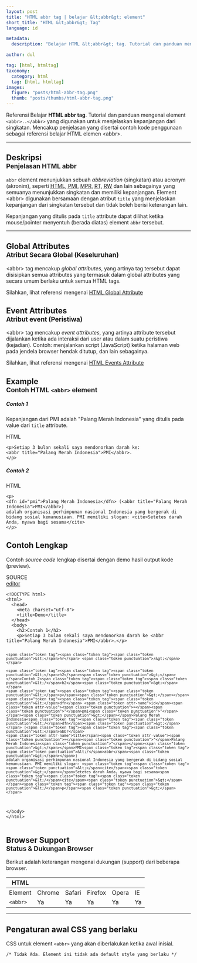 ```yaml
---
layout: post
title: "HTML abbr tag | belajar &lt;abbr&gt; element"
short_title: "HTML &lt;abbr&gt; Tag"
language: id

metadata:
  description: "Belajar HTML &lt;abbr&gt; tag. Tutorial dan panduan mengenai element &lt;abbr&gt;..&lt;/abbr&gt;, penjelasan dengan contoh kode penggunaan sebagai referensi belajar HTML tag &lt;abbr&gt;"

author: dul

tag: [html, htmltag]
taxonomy:
  category: html
  tag: [html, htmltag]
images:
  figure: "posts/html-abbr-tag.png"
  thumb: "posts/thumbs/html-abbr-tag.png"
---
```

<p class="text-muted">
Referensi Belajar <strong>HTML abbr tag</strong>. Tutorial dan panduan mengenai element <code>&lt;abbr&gt;..&lt;/abbr&gt;</code> yang digunakan untuk menjelaskan kepanjangan dari singkatan. Mencakup penjelasan yang disertai contoh kode penggunaan sebagai referensi belajar HTML <span lang="id">elemen</span> &lt;abbr&gt;.
</p>
<hr class="uk-article-divider">

<h2 class="title-sub bd-danger bd-left bd-left-only">Deskripsi <br>
<small>Penjelasan HTML <span class="highlight">abbr</span></small>
</h2>
<p>
<code>abbr</code> element menunjukkan sebuah <em>abbreviation</em> (singkatan) atau acronym (akronim), seperti <abbr title="HyperText Markup Language">HTML</abbr>, <abbr title="Palang Merah Indonesia">PMI</abbr>, <abbr title="Majelis Permusyawaratan Rakyat">MPR</abbr>, <abbr title="Rukun Tetangga">RT</abbr>, <abbr title="Rukun Warga">RW</abbr> dan lain sebagainya yang semuanya menunjukkan singkatan dan memiliki kepanjangan. Element &lt;abbr&gt; digunakan bersamaan dengan atribut <code>title</code> yang menjelaskan kepanjangan dari singkatan tersebut dan tidak boleh berisi keterangan lain.</p>
<p>Kepanjangan yang ditulis pada <code>title</code> attribute dapat dilihat ketika mouse/pointer menyentuh (berada diatas) element <code>abbr</code> tersebut.</p>

<hr class="uk-article-divider">

<!-- Global Attributes -->
<section id="global-attribute">
<h2 class="title-sub bd-danger bd-left bd-left-only">Global Attributes <br>
<small>Atribut Secara Global (Keseluruhan)</small>
</h2>
<div class="">
<p>&lt;abbr&gt; tag mencakup <em>global attributes</em>, yang artinya tag tersebut dapat disisipkan semua attributes yang termasuk dalam global attributes yang secara umum berlaku untuk semua HTML tags.</p>
<div class="footer-callout info">
<p>Silahkan, lihat referensi mengenai <a href="https://www.apacara.com/tutorial/html/html-global-attribute.html">HTML Global Attribute</a></p>
</div>
</div>
</section>

<!-- Event Attributes -->
<section>
<h2 class="title-sub bd-danger bd-left bd-left-only">Event Attributes <br>
<small>Atribut event  (Peristiwa)</small>
</h2>
<div class="dul-callout dul-callout-warning">
<p>&lt;abbr&gt; tag mencakup <em>event attributes</em>, yang artinya attribute tersebut dijalankan ketika ada interaksi dari user atau dalam suatu peristiwa (kejadian). Contoh: menjalankan script (JavaScript) ketika halaman web pada jendela browser hendak ditutup, dan lain sebagainya.</p>
<div class="footer-callout warning">
<p>Silahkan, lihat referensi mengenai <a href="https://www.apacara.com/tutorial/html/html-event-attribute.html">HTML Events Attribute</a></p>
</div>
</div>
</section>

<section id="example">
<h2 class="title-sub bd-danger bd-left bd-left-only">Example<br>
<small>Contoh HTML <code>&lt;abbr&gt;</code> element</small>
</h2>
<div class="dul-block">
<h5>Contoh 1
</h5>
<p>Kepanjangan dari PMI adalah "Palang Merah Indonesia" yang ditulis pada value dari <code>title</code> attribute.</p>
<!-- example HTML code -->
<div class="icard">
<div class="icard-heading clearfix co-wh bg-pi2">
<div class="icard-bar">
<div class="icard-bar-left pull-left">
<i class="fa fa-html5" aria-hidden="true"></i>
<span>HTML</span>
</div>

</div>
</div>
<div class="icard-body icode itheme">
<pre class="prettyprint linenums line-numbers highlight language-markup" data-line="2"><code data-language="html" class="html  language-markup"><span class="token tag"><span class="token tag"><span class="token punctuation">&lt;</span>p</span><span class="token punctuation">&gt;</span></span>Setiap 3 bulan sekali saya mendonorkan darah ke:
<span class="token tag"><span class="token tag"><span class="token punctuation">&lt;</span>abbr</span> <span class="token attr-name">title</span><span class="token attr-value"><span class="token punctuation">=</span><span class="token punctuation">"</span>Palang Merah Indonesia<span class="token punctuation">"</span></span><span class="token punctuation">&gt;</span></span>PMI<span class="token tag"><span class="token tag"><span class="token punctuation">&lt;/</span>abbr</span><span class="token punctuation">&gt;</span></span>.
<span class="token tag"><span class="token tag"><span class="token punctuation">&lt;/</span>p</span><span class="token punctuation">&gt;</span></span><span aria-hidden="true" class="line-numbers-rows"><span></span><span></span><span></span></span></code>
</pre>
</div>
</div>
<h5>Contoh 2
</h5>
<!-- example HTML code -->
<div class="icard">
<div class="icard-heading clearfix co-wh bg-pi2">
<div class="icard-bar">
<div class="icard-bar-left pull-left">
<i class="fa fa-html5" aria-hidden="true"></i>
<span>HTML</span>
</div>

</div>
</div>
<div class="icard-body icode itheme">
<pre class="prettyprint linenums line-numbers highlight language-markup"><code data-language="html" class="html  language-markup"><span class="token tag"><span class="token tag"><span class="token punctuation">&lt;</span>p</span><span class="token punctuation">&gt;</span></span>
<span class="token tag"><span class="token tag"><span class="token punctuation">&lt;</span>dfn</span> <span class="token attr-name">id</span><span class="token attr-value"><span class="token punctuation">=</span><span class="token punctuation">"</span>pmi<span class="token punctuation">"</span></span><span class="token punctuation">&gt;</span></span>Palang Merah Indonesia<span class="token tag"><span class="token tag"><span class="token punctuation">&lt;/</span>dfn</span><span class="token punctuation">&gt;</span></span> (<span class="token tag"><span class="token tag"><span class="token punctuation">&lt;</span>abbr</span> <span class="token attr-name">title</span><span class="token attr-value"><span class="token punctuation">=</span><span class="token punctuation">"</span>Palang Merah Indonesia<span class="token punctuation">"</span></span><span class="token punctuation">&gt;</span></span>PMI<span class="token tag"><span class="token tag"><span class="token punctuation">&lt;/</span>abbr</span><span class="token punctuation">&gt;</span></span>)
adalah organisasi perhimpunan nasional Indonesia yang bergerak di bidang sosial kemanusiaan. PMI memiliki slogan: <span class="token tag"><span class="token tag"><span class="token punctuation">&lt;</span>cite</span><span class="token punctuation">&gt;</span></span>Setetes darah Anda, nyawa bagi sesama<span class="token tag"><span class="token tag"><span class="token punctuation">&lt;/</span>cite</span><span class="token punctuation">&gt;</span></span>
<span class="token tag"><span class="token tag"><span class="token punctuation">&lt;/</span>p</span><span class="token punctuation">&gt;</span></span><span aria-hidden="true" class="line-numbers-rows"><span></span><span></span><span></span><span></span></span></code>
</pre>
</div>
</div>
</div>
</section>

<h2 class="title-sub bd-danger bd-left bd-left-only">Contoh Lengkap
</h2>
<p>Contoh <em>source code</em> lengkap disertai dengan demo hasil output kode (preview).</p>
<div class="icard">
<div class="icard-heading clearfix co-wh bg-pi2">
<div class="icard-bar">
<div class="icard-bar-left pull-left">
<i class="fa fa-html5" aria-hidden="true"></i>
<span>SOURCE</span>
</div>
<div class="icard-bar-right pull-right">
<a href="https://www.apacara.com/example/html/tag/abbr.html" target="_blank" rel="nofollow"><span>editor</span><i class="fa fa-external-link" role="button"></i></a>
</div>
</div>
</div>
<div class="icard-body icode itheme bg-gr3">
<pre class="prettyprint highlight  language-markup"><code data-language="html" class="inline  language-markup"><span class="token doctype">&lt;!DOCTYPE html&gt;</span>
<span class="token tag"><span class="token tag"><span class="token punctuation">&lt;</span>html</span><span class="token punctuation">&gt;</span></span>
  <span class="token tag"><span class="token tag"><span class="token punctuation">&lt;</span>head</span><span class="token punctuation">&gt;</span></span>
    <span class="token tag"><span class="token tag"><span class="token punctuation">&lt;</span>meta</span> <span class="token attr-name">charset</span><span class="token attr-value"><span class="token punctuation">=</span><span class="token punctuation">"</span>utf-8<span class="token punctuation">"</span></span><span class="token punctuation">&gt;</span></span>
    <span class="token tag"><span class="token tag"><span class="token punctuation">&lt;</span>title</span><span class="token punctuation">&gt;</span></span>Demo<span class="token tag"><span class="token tag"><span class="token punctuation">&lt;/</span>title</span><span class="token punctuation">&gt;</span></span>
  <span class="token tag"><span class="token tag"><span class="token punctuation">&lt;/</span>head</span><span class="token punctuation">&gt;</span></span>
  <span class="token tag"><span class="token tag"><span class="token punctuation">&lt;</span>body</span><span class="token punctuation">&gt;</span></span>
    <span class="token tag"><span class="token tag"><span class="token punctuation">&lt;</span>h2</span><span class="token punctuation">&gt;</span></span>Contoh 1<span class="token tag"><span class="token tag"><span class="token punctuation">&lt;/</span>h2</span><span class="token punctuation">&gt;</span></span>
    <span class="token tag"><span class="token tag"><span class="token punctuation">&lt;</span>p</span><span class="token punctuation">&gt;</span></span>Setiap 3 bulan sekali saya mendonorkan darah ke <span class="token tag"><span class="token tag"><span class="token punctuation">&lt;</span>abbr</span> <span class="token attr-name">title</span><span class="token attr-value"><span class="token punctuation">=</span><span class="token punctuation">"</span>Palang Merah Indonesia<span class="token punctuation">"</span></span><span class="token punctuation">&gt;</span></span>PMI<span class="token tag"><span class="token tag"><span class="token punctuation">&lt;/</span>abbr</span><span class="token punctuation">&gt;</span></span>.<span class="token tag"><span class="token tag"><span class="token punctuation">&lt;/</span>p</span><span class="token punctuation">&gt;</span></span>

    <span class="token tag"><span class="token tag"><span class="token punctuation">&lt;</span>hr</span> <span class="token punctuation">/&gt;</span></span>

    <span class="token tag"><span class="token tag"><span class="token punctuation">&lt;</span>h2</span><span class="token punctuation">&gt;</span></span>Contoh 2<span class="token tag"><span class="token tag"><span class="token punctuation">&lt;/</span>h2</span><span class="token punctuation">&gt;</span></span>
    <span class="token tag"><span class="token tag"><span class="token punctuation">&lt;</span>p</span><span class="token punctuation">&gt;</span></span><span class="token tag"><span class="token tag"><span class="token punctuation">&lt;</span>dfn</span> <span class="token attr-name">id</span><span class="token attr-value"><span class="token punctuation">=</span><span class="token punctuation">"</span>pmi<span class="token punctuation">"</span></span><span class="token punctuation">&gt;</span></span>Palang Merah Indonesia<span class="token tag"><span class="token tag"><span class="token punctuation">&lt;/</span>dfn</span><span class="token punctuation">&gt;</span></span> (<span class="token tag"><span class="token tag"><span class="token punctuation">&lt;</span>abbr</span>
    <span class="token attr-name">title</span><span class="token attr-value"><span class="token punctuation">=</span><span class="token punctuation">"</span>Palang Merah Indonesia<span class="token punctuation">"</span></span><span class="token punctuation">&gt;</span></span>PMI<span class="token tag"><span class="token tag"><span class="token punctuation">&lt;/</span>abbr</span><span class="token punctuation">&gt;</span></span>)
    adalah organisasi perhimpunan nasional Indonesia yang bergerak di bidang sosial kemanusiaan. PMI memiliki slogan: <span class="token tag"><span class="token tag"><span class="token punctuation">&lt;</span>cite</span><span class="token punctuation">&gt;</span></span>Setetes darah Anda, nyawa bagi sesama<span class="token tag"><span class="token tag"><span class="token punctuation">&lt;/</span>cite</span><span class="token punctuation">&gt;</span></span><span class="token tag"><span class="token tag"><span class="token punctuation">&lt;/</span>p</span><span class="token punctuation">&gt;</span></span>
  <span class="token tag"><span class="token tag"><span class="token punctuation">&lt;/</span>body</span><span class="token punctuation">&gt;</span></span>
<span class="token tag"><span class="token tag"><span class="token punctuation">&lt;/</span>html</span><span class="token punctuation">&gt;</span></span></code>
</pre>
</div>
</div>
<!-- Browser Support -->
<aside id="browser">
<h2 class="title-sub bd-danger bd-left bd-left-only">Browser Support <br>
<small>Status &amp; Dukungan Browser </small>
</h2>
<p>Berikut adalah keterangan mengenai dukungan (support) dari beberapa browser.</p>
<div class="table-responsive uk-overflow-container">
<table class="table uk-table uk-text-nowrap full-width">
<thead>
<tr>
<th>HTML</th>
<th title="Chrome"><i class="fa fa-chrome fa fa-lg"></i></th>
<th title="Safari"><i class="fa fa-safari fa fa-lg"></i></th>
<th title="Firefox"><i class="fa fa-firefox fa fa-lg"></i></th>
<th title="Opera"><i class="fa fa-opera fa fa-lg"></i></th>
<th title="Internet Explorer"><i class="fa fa-internet-explorer fa fa-lg"></i></th>
</tr>
</thead>
<tbody>
<tr>
<td>Element</td>
<td>Chrome</td>
<td>Safari</td>
<td>Firefox</td>
<td>Opera</td>
<td>IE</td>
</tr>
<tr>
<td><code>&lt;abbr&gt;</code></td>
<td class="success">Ya</td>
<td class="success">Ya</td>
<td class="success">Ya</td>
<td class="success">Ya</td>
<td class="success">Ya</td>
</tr>
</tbody>
</table>
</div>

<hr class="uk-article-divider">
<!-- Default CSS -->
<div class="dul-block">
<h2 class="title-sub bd-danger bd-left bd-left-only">Pengaturan awal CSS yang berlaku&nbsp;</h2>
<p>CSS untuk element <code>&lt;abbr&gt;</code> yang akan diberlakukan ketika awal inisial.</p>
<div class="icode itheme css">
<pre class="prettyprint highlight language-css"><code data-language="css" class=" inline language-css"><span class="token comment">/* Tidak Ada. Element ini tidak ada default style yang berlaku */</span></code></pre>
</div>
</div>
</aside>